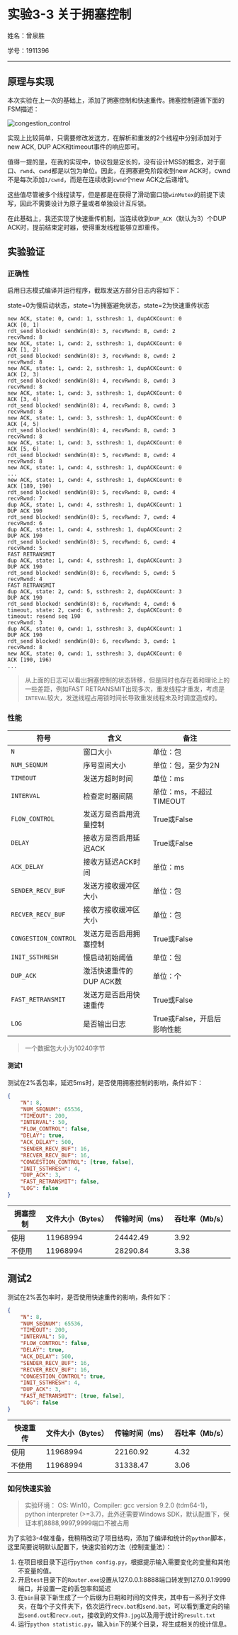 # 实验3-3 关于拥塞控制

姓名：曾泉胜

学号：1911396

---

## 原理与实现

本次实验在上一次的基础上，添加了拥塞控制和快速重传。拥塞控制遵循下面的FSM描述：

![congestion_control](congestion_control.png)

实现上比较简单，只需要修改发送方，在解析和重发的2个线程中分别添加对于new ACK, DUP ACK和timeout事件的响应即可。

值得一提的是，在我的实现中，协议包是定长的，没有设计MSS的概念，对于窗口、`rwnd`、`cwnd`都是以包为单位。因此，在拥塞避免阶段收到new ACK时，cwnd不是每次添加`1/cwnd`，而是在连续收到`cwnd`个new ACK之后递增1。

这些值尽管被多个线程读写，但是都是在获得了滑动窗口锁`winMutex`的前提下读写，因此不需要设计为原子量或者单独设计互斥锁。

在此基础上，我还实现了快速重传机制，当连续收到`DUP_ACK`（默认为3）个DUP ACK时，提前结束定时器，使得重发线程能够立即重传。



## 实验验证

### 正确性

启用日志模式编译并运行程序，截取发送方部分日志内容如下：

state=0为慢启动状态，state=1为拥塞避免状态，state=2为快速重传状态

```
new ACK, state: 0, cwnd: 1, ssthresh: 1, dupACKCount: 0
ACK [0, 1)
rdt_send blocked! sendWin(8): 3, recvRwnd: 8, cwnd: 2
recvRwnd: 8
new ACK, state: 1, cwnd: 2, ssthresh: 1, dupACKCount: 0
ACK [1, 2)
rdt_send blocked! sendWin(8): 3, recvRwnd: 8, cwnd: 2
recvRwnd: 8
new ACK, state: 1, cwnd: 2, ssthresh: 1, dupACKCount: 0
ACK [2, 3)
rdt_send blocked! sendWin(8): 4, recvRwnd: 8, cwnd: 3
recvRwnd: 8
new ACK, state: 1, cwnd: 3, ssthresh: 1, dupACKCount: 0
ACK [3, 4)
rdt_send blocked! sendWin(8): 4, recvRwnd: 8, cwnd: 3
recvRwnd: 8
new ACK, state: 1, cwnd: 3, ssthresh: 1, dupACKCount: 0
ACK [4, 5)
rdt_send blocked! sendWin(8): 4, recvRwnd: 8, cwnd: 3
recvRwnd: 8
new ACK, state: 1, cwnd: 3, ssthresh: 1, dupACKCount: 0
ACK [5, 6)
rdt_send blocked! sendWin(8): 5, recvRwnd: 8, cwnd: 4
recvRwnd: 8
new ACK, state: 1, cwnd: 4, ssthresh: 1, dupACKCount: 0
...
new ACK, state: 1, cwnd: 4, ssthresh: 1, dupACKCount: 0
ACK [189, 190)
rdt_send blocked! sendWin(8): 5, recvRwnd: 8, cwnd: 4
recvRwnd: 7
dup ACK, state: 1, cwnd: 4, ssthresh: 1, dupACKCount: 1
DUP ACK 190
rdt_send blocked! sendWin(8): 5, recvRwnd: 7, cwnd: 4
recvRwnd: 6
dup ACK, state: 1, cwnd: 4, ssthresh: 1, dupACKCount: 2
DUP ACK 190
rdt_send blocked! sendWin(8): 5, recvRwnd: 6, cwnd: 4
recvRwnd: 5
FAST RETRANSMIT
dup ACK, state: 1, cwnd: 4, ssthresh: 1, dupACKCount: 3
DUP ACK 190
rdt_send blocked! sendWin(8): 6, recvRwnd: 5, cwnd: 5
recvRwnd: 4
FAST RETRANSMIT
dup ACK, state: 2, cwnd: 5, ssthresh: 2, dupACKCount: 3
DUP ACK 190
rdt_send blocked! sendWin(8): 6, recvRwnd: 4, cwnd: 6
timeout, state: 2, cwnd: 6, ssthresh: 2, dupACKCount: 0
timeout: resend seq 190
recvRwnd: 3
dup ACK, state: 0, cwnd: 1, ssthresh: 3, dupACKCount: 1
DUP ACK 190
rdt_send blocked! sendWin(8): 6, recvRwnd: 3, cwnd: 1
recvRwnd: 8
new ACK, state: 0, cwnd: 1, ssthresh: 3, dupACKCount: 0
ACK [190, 196)
...

```

> 从上面的日志可以看出拥塞控制的状态转移，但是同时也存在着和理论上的一些差距，例如FAST RETRANSMIT出现多次，重发线程才重发，考虑是`INTEVAL`较大，发送线程占用锁时间长导致重发线程未及时调度造成的。

### 性能

| 符号                 | 含义                    | 备注                        |
| -------------------- | ----------------------- | --------------------------- |
| `N`                  | 窗口大小                | 单位：包                    |
| `NUM_SEQNUM`         | 序号空间大小            | 单位：包，至少为2N          |
| `TIMEOUT`            | 发送方超时时间          | 单位：ms                    |
| `INTERVAL`           | 检查定时器间隔          | 单位：ms，不超过TIMEOUT     |
| `FLOW_CONTROL`       | 发送方是否启用流量控制  | True或False                 |
| `DELAY`              | 接收方是否启用延迟ACK   | True或False                 |
| `ACK_DELAY`          | 接收方延迟ACK时间       | 单位：ms                    |
| `SENDER_RECV_BUF`    | 发送方接收缓冲区大小    | 单位：包                    |
| `RECVER_RECV_BUF`    | 接收方接收缓冲区大小    | 单位：包                    |
| `CONGESTION_CONTROL` | 发送方是否启用拥塞控制  | True或False                 |
| `INIT_SSTHRESH`      | 慢启动初始阈值          | 单位：包                    |
| `DUP_ACK`            | 激活快速重传的DUP ACK数 | 单位：个                    |
| `FAST_RETRANSMIT`    | 发送方是否启用快速重传  | True或False                 |
| `LOG`                | 是否输出日志            | True或False，开启后影响性能 |

> 一个数据包大小为10240字节

#### 测试1

测试在2%丢包率，延迟5ms时，是否使用拥塞控制的影响，条件如下：

```json
{
    "N": 8, 
    "NUM_SEQNUM": 65536, 
    "TIMEOUT": 200, 
    "INTERVAL": 50, 
    "FLOW_CONTROL": false, 
    "DELAY": true, 
    "ACK_DELAY": 500, 
    "SENDER_RECV_BUF": 16, 
    "RECVER_RECV_BUF": 16, 
    "CONGESTION_CONTROL": [true, false], 
    "INIT_SSTHRESH": 4, 
    "DUP_ACK": 3, 
    "FAST_RETRANSMIT": false, 
    "LOG": false
}
```

| 拥塞控制 | 文件大小（Bytes） | 传输时间（ms） | 吞吐率（Mb/s） |
| -------- | ----------------- | -------------- | -------------- |
| 使用     | 11968994          | 24442.49       | 3.92           |
| 不使用   | 11968994          | 28290.84       | 3.38           |

## 测试2

测试在2%丢包率时，是否使用快速重传的影响，条件如下：

```json
{
    "N": 8, 
    "NUM_SEQNUM": 65536, 
    "TIMEOUT": 200, 
    "INTERVAL": 50, 
    "FLOW_CONTROL": false, 
    "DELAY": true, 
    "ACK_DELAY": 500, 
    "SENDER_RECV_BUF": 16, 
    "RECVER_RECV_BUF": 16, 
    "CONGESTION_CONTROL": true, 
    "INIT_SSTHRESH": 4, 
    "DUP_ACK": 3, 
    "FAST_RETRANSMIT": [true, false], 
    "LOG": false
}
```

| 快速重传 | 文件大小（Bytes） | 传输时间（ms） | 吞吐率（Mb/s） |
| -------- | ----------------- | -------------- | -------------- |
| 使用     | 11968994          | 22160.92       | 4.32           |
| 不使用   | 11968994          | 31338.47       | 3.06           |

### 如何快速实验

> 实验环境： OS: Win10，Compiler: gcc version 9.2.0 (tdm64-1)，python interpreter (>=3.7)，此外还需要Windows SDK，默认配置下，保证本机8888,9997,9999端口不被占用

为了实验3-4做准备，我稍稍改动了项目结构，添加了编译和统计的`python`脚本，这里简要说明默认配置下，快速实验的方法（控制变量法）：

1. 在项目根目录下运行`python config.py`，根据提示输入需要变化的变量和其他不变量的值。
2. 开启`test`目录下的`Router.exe`设置从127.0.0.1:8888端口转发到127.0.0.1:9999端口，并设置一定的丢包率和延迟
3. 在`bin`目录下新生成了一个后缀为日期和时间的文件夹，其中有一系列子文件夹，在每个子文件夹下，依次运行`recv.bat`和`send.bat`，可以看到重定向的输出`send.out`和`recv.out`，接收到的文件`3.jpg`以及用于统计的`result.txt`
4. 运行`python statistic.py`，输入`bin`下的某个目录，将生成相关的统计信息。

